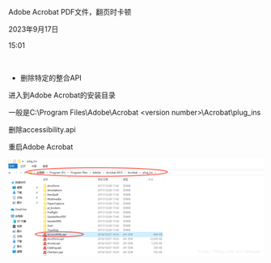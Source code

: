 Adobe Acrobat PDF文件，翻页时卡顿

2023年9月17日

15:01

 

-   删除特定的整合API

进入到Adobe Acrobat的安装目录

一般是C:\\Program Files\\Adobe\\Acrobat \<version number\>\\Acrobat\\plug\_ins

删除accessibility.api

重启Adobe Acrobat

![](../../../../assets/004_Adobe_Acrobat_PDF文件，翻页时卡顿_000.png)

 

